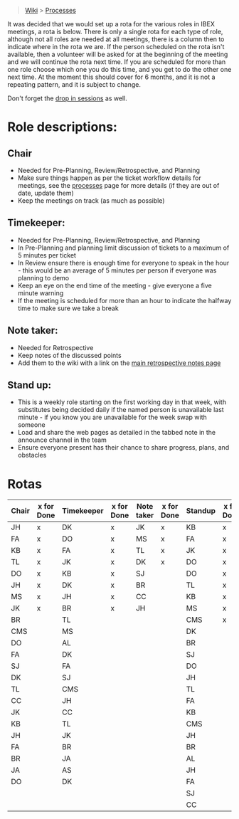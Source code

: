> [Wiki](Home) > [Processes](Processes)

It was decided that we would set up a rota for the various roles in IBEX meetings, a rota is below. There is only a single rota for each type of role, although not all roles are needed at all meetings, there is a column then to indicate where in the rota we are. If the person scheduled on the rota isn't available, then a volunteer will be asked for at the beginning of the meeting and we will continue the rota next time. If you are scheduled for more than one role choose which one you do this time, and you get to do the other one next time. At the moment this should cover for 6 months, and it is not a repeating pattern, and it is subject to change.

Don't forget the [drop in sessions](https://github.com/ISISComputingGroup/IBEX/wiki/Instrument-Control-Drop-in-Session) as well.

# Role descriptions:
## Chair 
* Needed for Pre-Planning, Review/Retrospective, and Planning
* Make sure things happen as per the ticket workflow details for meetings, see the [processes](Processes) page for more details (if they are out of date, update them)
* Keep the meetings on track (as much as possible)

## Timekeeper:
* Needed for Pre-Planning, Review/Retrospective, and Planning
* In Pre-Planning and planning limit discussion of tickets to a maximum of 5 minutes per ticket
* In Review ensure there is enough time for everyone to speak in the hour - this would be an average of 5 minutes per person if everyone was planning to demo
* Keep an eye on the end time of the meeting - give everyone a five minute warning
* If the meeting is scheduled for more than an hour to indicate the halfway time to make sure we take a break

## Note taker:
* Needed for Retrospective
* Keep notes of the discussed points
* Add them to the wiki with a link on the [main retrospective notes page](Retrospective-Notes)

## Stand up:
* This is a weekly role starting on the first working day in that week, with substitutes being decided daily if the named person is unavailable last minute - if you know you are unavailable for the week swap with someone
* Load and share the web pages as detailed in the tabbed note in the announce channel in the team
* Ensure everyone present has their chance to share progress, plans, and obstacles

# Rotas

| Chair | x for Done | Timekeeper | x for Done | Note taker | x for Done |Standup | x for Done |
| --- | --- | --- | --- | --- | --- |--- | --- |
| JH | x | DK | x | JK | x |KB | x |
| FA | x | DO | x | MS | x |FA | x |
| KB | x | FA | x | TL | x |JK | x |
| TL | x | JK | x | DK | x |DO | x |
| DO | x | KB | x | SJ |  |DO | x |
| JH | x | DK | x | BR |  |TL | x |
| MS | x | JH | x | CC |  |KB | x |
| JK | x | BR | x | JH |  |MS | x |
| BR |  | TL |  |  |  |CMS | x |
| CMS |  | MS |  |  |  |DK |  |
| DO |  | AL |  |  |  |BR |  |
| FA |  | DK |  |  |  |SJ |  |
| SJ |  | FA |  |  |  |DO |  |
| DK |  | SJ |  |  |  |JH |  |
| TL |  | CMS |  |  |  |TL |  |
| CC |  | JH |  |  |  |FA |  |
| JK |  | CC |  |  |  |KB |  |
| KB |  | TL |  |  |  |CMS |  |
| JH |  | JK |  |  |  |JH |  |
| FA |  | BR |  |  |  |BR |  |
| BR |  | JA |  |  |  |AL |  |
| JA |  | AS |  |  |  |JH |  |
| DO |  | DK |  |  |  |FA |  |
|  |  |  |  |  |  |SJ |  |
|  |  |  |  |  |  |CC |  |
